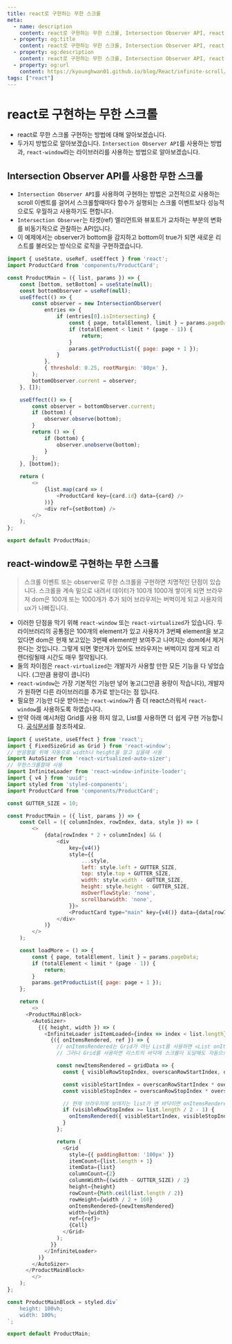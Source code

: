 ```yaml
---
title: react로 구현하는 무한 스크롤
meta:
  - name: description
    content: react로 구현하는 무한 스크롤, Intersection Observer API, react-window, infinity scroll, react, next, react-virtualized
  - property: og:title
    content: react로 구현하는 무한 스크롤, Intersection Observer API, react-window, infinity scroll, react, next, react-virtualized
  - property: og:description
    content: react로 구현하는 무한 스크롤, Intersection Observer API, react-window, infinity scroll, react, next, react-virtualized
  - property: og:url
    content: https://kyounghwan01.github.io/blog/React/infinite-scroll/
tags: ["react"]
---
```


# react로 구현하는 무한 스크롤

- react로 무한 스크롤 구현하는 방법에 대해 알아보겠습니다.
- 두가지 방법으로 알아보겠습니다. `Intersection Observer API`를 사용하는 방법과, `react-window`라는 라이브러리를 사용하는 방법으로 알아보겠습니다.

## Intersection Observer API를 사용한 무한 스크롤

- `Intersection Observer API`를 사용하여 구현하는 방법은 고전적으로 사용하는 scroll 이벤트를 걸어서 스크롤할때마다 함수가 실행되는 스크롤 이벤트보다 성능적으로도 우월하고 사용하기도 편합니다.
- `Intersection Observer`는 타겟(ref) 엘리먼트와 뷰포트가 교차하는 부분의 변화를 비동기적으로 관찰하는 API입니다.
- 이 예제에서는 observer가 bottom을 감지하고 bottom이 true가 되면 새로운 리스트를 불러오는 방식으로 로직을 구현하겠습니다.

```js
import { useState, useRef, useEffect } from 'react';
import ProductCard from 'components/ProductCard';

const ProductMain = ({ list, params }) => {
	const [bottom, setBottom] = useState(null);
	const bottomObserver = useRef(null);
	useEffect(() => {
		const observer = new IntersectionObserver(
			entries => {
				if (entries[0].isIntersecting) {
					const { page, totalElement, limit } = params.pageData;
					if (totalElement < limit * (page - 1)) {
						return;
					}
					params.getProductList({ page: page + 1 });
				}
			},
			{ threshold: 0.25, rootMargin: '80px' },
		);
		bottomObserver.current = observer;
	}, []);

	useEffect(() => {
		const observer = bottomObserver.current;
		if (bottom) {
			observer.observe(bottom);
		}
		return () => {
			if (bottom) {
				observer.unobserve(bottom);
			}
		};
	}, [bottom]);

	return (
		<>
			{list.map(card => (
				<ProductCard key={card.id} data={card} />
			))}
			<div ref={setBottom} />
		</>
	);
};

export default ProductMain;
```

## react-window로 구현하는 무한 스크롤

> 스크롤 이벤트 또는 observer로 무한 스크롤을 구현하면 치명적인 단점이 있습니다. 스크롤을 계속 밑으로 내려서 데이터가 100개 1000개 쌓이게 되면 브라우저 dom은 100개 또는 1000개가 추가 되어 브라우저는 버벅이게 되고 사용자의 ux가 나빠집니다.

- 이러한 단점을 막기 위해 `react-window` 또는 `react-virtualized`가 있습니다. 두 라이브러리의 공통점은 100개의 element가 있고 사용자가 3번째 element을 보고있다면 dom은 현재 보고있는 3번째 element만 보여주고 나머지는 dom에서 제거한다는 것입니다. 그렇게 되면 몇만개가 있어도 브라우저는 버벅이지 않게 되고 리렌더링될때 시간도 매우 절약됩니다.
- 둘의 차이점은 `react-virtualized`는 개발자가 사용할 만한 모든 기능을 다 넣었습니다. (그만큼 용량이 큽니다)
- `react-window`는 가장 기본적인 기능만 넣어 놓고(그만큼 용량이 작습니다), 개발자가 원하면 다른 라이브러리를 추가로 받는다는 점 입니다.
- 필요한 기능만 다운 받아쓰는 `react-window`가 좀 더 react스러워서 `react-window`를 사용하도록 하였습니다.
- 만약 아래 예시처럼 Grid를 사용 하지 않고, List를 사용하면 더 쉽게 구현 가능합니다. [공식문서](https://github.com/bvaughn/react-window)를 참조하세요.

```js
import { useState, useEffect } from 'react';
import { FixedSizeGrid as Grid } from 'react-window';
// 반응형을 위해 자동으로 width나 height을 알고 싶을때 사용
import AutoSizer from 'react-virtualized-auto-sizer';
// 무한스크롤할때 사용
import InfiniteLoader from 'react-window-infinite-loader';
import { v4 } from 'uuid';
import styled from 'styled-components';
import ProductCard from 'components/ProductCard';

const GUTTER_SIZE = 10;

const ProductMain = ({ list, params }) => {
	const Cell = ({ columnIndex, rowIndex, data, style }) => (
		<>
			{data[rowIndex * 2 + columnIndex] && (
				<div
					key={v4()}
					style={{
						...style,
						left: style.left + GUTTER_SIZE,
						top: style.top + GUTTER_SIZE,
						width: style.width - GUTTER_SIZE,
						height: style.height - GUTTER_SIZE,
						msOverflowStyle: 'none',
						scrollbarwidth: 'none',
					}}>
					<ProductCard type="main" key={v4()} data={data[rowIndex * 2 + columnIndex]} />
				</div>
			)}
		</>
	);

	const loadMore = () => {
		const { page, totalElement, limit } = params.pageData;
		if (totalElement < limit * (page - 1)) {
			return;
		}
		params.getProductList({ page: page + 1 });
	};

	return (
		<>
      <ProductMainBlock>
        <AutoSizer>
          {({ height, width }) => (
            <InfiniteLoader isItemLoaded={index => index < list.length} itemCount={list.length + 1} loadMoreItems={loadMore}>
              {({ onItemsRendered, ref }) => {
                // onItemsRendered는 Grid가 아닌 List를 사용하면 <List onItemsRendered={onItemsRendered} />이렇게 넘겨주면 됩니다.
                // 그러나 Grid를 사용하면 리스트의 바닥에 스크롤이 도달해도 자동으로 onItemsRendered가 실행 되지 않습니다. 그래서 아래처럼 임의 함수를 만들어서 <Grid onItemsRendered={newItemsRendered} /> 형태로 넘깁니다.

                const newItemsRendered = gridData => {
                  const { visibleRowStopIndex, overscanRowStartIndex, overscanRowStopIndex, overscanColumnStopIndex } = gridData;

                  const visibleStartIndex = overscanRowStartIndex * overscanColumnStopIndex;
                  const visibleStopIndex = overscanRowStopIndex * overscanColumnStopIndex;

                  // 현재 브라우저에 보여지는 list가 맨 바닥이면 onItemsRendered를 실행한다.
                  if (visibleRowStopIndex >= list.length / 2 - 1) {
                    onItemsRendered({ visibleStartIndex, visibleStopIndex });
                  }
                };

                return (
                  <Grid
                    style={{ paddingBottom: '100px' }}
                    itemCount={list.length + 1}
                    itemData={list}
                    columnCount={2}
                    columnWidth={(width - GUTTER_SIZE) / 2}
                    height={height}
                    rowCount={Math.ceil(list.length / 2)}
                    rowHeight={width / 2 + 160}
                    onItemsRendered={newItemsRendered}
                    width={width}
                    ref={ref}>
                    {Cell}
                  </Grid>
                );
              }}
            </InfiniteLoader>
          )}
        </AutoSizer>
      </ProductMainBlock>
		</>
	);
};

const ProductMainBlock = styled.div`
	height: 100vh;
	width: 100%;
`;

export default ProductMain;
```

<TagLinks />

<Comment />
